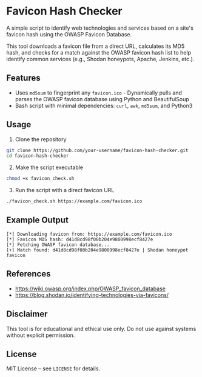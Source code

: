 # Favicon Hash Checker

A simple script to identify web technologies and services based on a site's favicon hash using the OWASP Favicon Database.

This tool downloads a favicon file from a direct URL, calculates its MD5 hash, and checks for a match against the OWASP favicon hash list to help identify common services (e.g., Shodan honeypots, Apache, Jenkins, etc.).

## Features

- Uses `md5sum` to fingerprint any `favicon.ico` - Dynamically pulls and parses the OWASP favicon database using Python and BeautifulSoup
- Bash script with minimal dependencies: `curl`, `awk`, `md5sum`, and Python3

## Usage

1. Clone the repository

```bash
git clone https://github.com/your-username/favicon-hash-checker.git
cd favicon-hash-checker
```

2. Make the script executable

```bash
chmod +x favicon_check.sh
```

3. Run the script with a direct favicon URL

```bash
./favicon_check.sh https://example.com/favicon.ico
```

## Example Output

```
[*] Downloading favicon from: https://example.com/favicon.ico
[*] Favicon MD5 hash: d41d8cd98f00b204e9800998ecf8427e
[*] Fetching OWASP favicon database...
[+] Match found: d41d8cd98f00b204e9800998ecf8427e | Shodan honeypot favicon
```

## References

- https://wiki.owasp.org/index.php/OWASP_favicon_database
- https://blog.shodan.io/identifying-technologies-via-favicons/

## Disclaimer

This tool is for educational and ethical use only. Do not use against systems without explicit permission.

## License

MIT License – see `LICENSE` for details.
